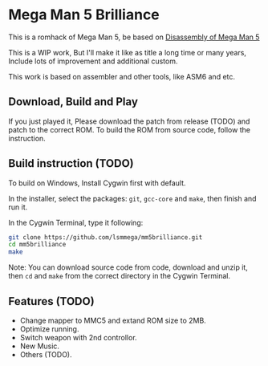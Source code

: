 # Mega Man 5 Brilliance
This is a romhack of Mega Man 5, be based on [Disassembly of Mega Man 5](https://github.com/lsmmega/mm5)

This is a WIP work, But I'll make it like as title a long time or many years, Include lots of improvement and additional custom.

This work is based on assembler and other tools, like ASM6 and etc.
## Download, Build and Play
If you just played it, Please download the patch from release (TODO) and patch to the correct ROM. To build the ROM from source code, follow the instruction.
## Build instruction (TODO)
To build on Windows, Install Cygwin first with default.

In the installer, select the packages: `git`, `gcc-core` and `make`, then finish and run it.

In the Cygwin Terminal, type it following:
```bash
git clone https://github.com/lsmmega/mm5brilliance.git
cd mm5brilliance
make
```

Note: You can download source code from code, download and unzip it, then `cd` and `make` from the correct directory in the Cygwin Terminal.
## Features (TODO)
* Change mapper to MMC5 and extand ROM size to 2MB.
* Optimize running.
* Switch weapon with 2nd controllor.
* New Music.
* Others (TODO).
